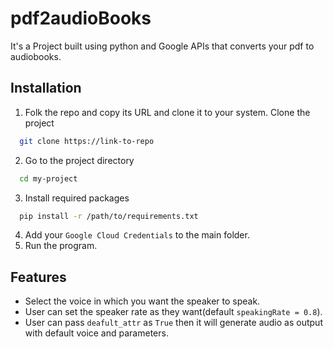 
# pdf2audioBooks

It's a Project built using python and Google APIs that converts your pdf to audiobooks.


## Installation

1. Folk the repo and copy its URL and clone it to your system.
Clone the project

```bash
  git clone https://link-to-repo
```

2. Go to the project directory

```bash
  cd my-project
```

3. Install required packages

```bash
  pip install -r /path/to/requirements.txt
```
4. Add your `Google Cloud Credentials` to the main folder.
5. Run the program.


## Features

- Select the voice in which you want the speaker to speak.
- User can set the speaker rate as they want(default `speakingRate = 0.8`).
- User can pass `deafult_attr` as `True` then it will generate audio as output with default voice and parameters.

